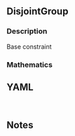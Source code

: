 ## DisjointGroup

### Description

Base constraint

### Mathematics

## YAML

```yaml
    
```

## Notes

